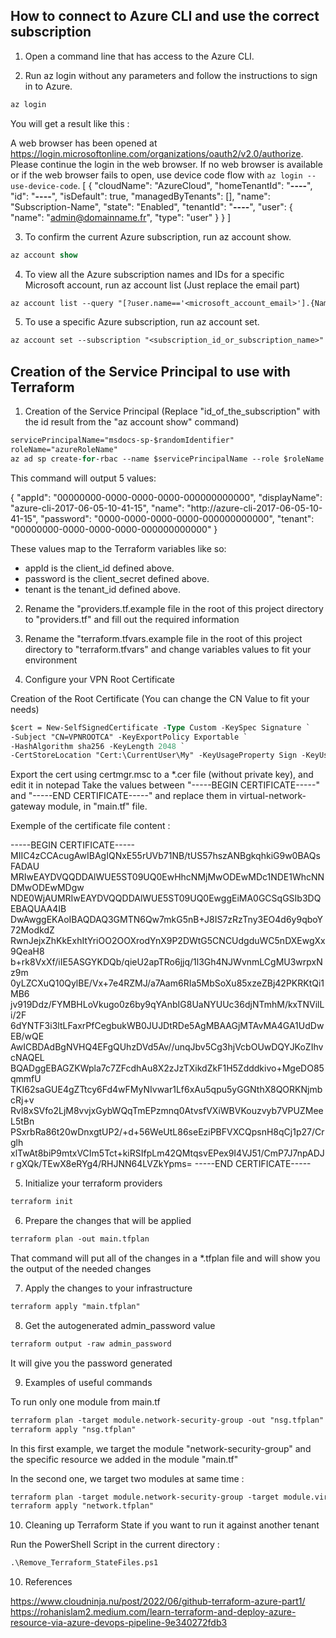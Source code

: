## How to connect to Azure CLI and use the correct subscription

1. Open a command line that has access to the Azure CLI.



2. Run az login without any parameters and follow the instructions to sign in to Azure.

```ps
az login
```

You will get a result like this :

A web browser has been opened at https://login.microsoftonline.com/organizations/oauth2/v2.0/authorize. Please continue the login in the web browser. If no web browser is available or if the web browser fails to open, use device code flow with `az login --use-device-code`.
[
  {
    "cloudName": "AzureCloud",
    "homeTenantId": "********-****-****-****-************",
    "id": "********-****-****-****-************",
    "isDefault": true,
    "managedByTenants": [],
    "name": "Subscription-Name",
    "state": "Enabled",
    "tenantId": "********-****-****-****-************",
    "user": {
      "name": "admin@domainname.fr",
      "type": "user"
    }
  }
]

3. To confirm the current Azure subscription, run az account show.

```ps
az account show
```

4. To view all the Azure subscription names and IDs for a specific Microsoft account, run az account list (Just replace the email part)

```ps
az account list --query "[?user.name=='<microsoft_account_email>'].{Name:name, ID:id, Default:isDefault}" --output Table
```

5. To use a specific Azure subscription, run az account set.

```ps
az account set --subscription "<subscription_id_or_subscription_name>"
```

## Creation of the Service Principal to use with Terraform

1. Creation of the Service Principal (Replace "id_of_the_subscription" with the id result from the "az account show" command)

```ps
servicePrincipalName="msdocs-sp-$randomIdentifier"
roleName="azureRoleName"
az ad sp create-for-rbac --name $servicePrincipalName --role $roleName --scopes="/subscriptions/<id_of_the_subscription>"
```


This command will output 5 values:

{
  "appId": "00000000-0000-0000-0000-000000000000",
  "displayName": "azure-cli-2017-06-05-10-41-15",
  "name": "http://azure-cli-2017-06-05-10-41-15",
  "password": "0000-0000-0000-0000-000000000000",
  "tenant": "00000000-0000-0000-0000-000000000000"
}

These values map to the Terraform variables like so:

* appId is the client_id defined above.
* password is the client_secret defined above.
* tenant is the tenant_id defined above.

2. Rename the "providers.tf.example file in the root of this project directory to "providers.tf" and fill out the required information

3. Rename the "terraform.tfvars.example file in the root of this project directory to "terraform.tfvars" and change variables values to fit your environment

4. Configure your VPN Root Certificate

Creation of the Root Certificate (You can change the CN Value to fit your needs)

```ps
$cert = New-SelfSignedCertificate -Type Custom -KeySpec Signature `
-Subject "CN=VPNROOTCA" -KeyExportPolicy Exportable `
-HashAlgorithm sha256 -KeyLength 2048 `
-CertStoreLocation "Cert:\CurrentUser\My" -KeyUsageProperty Sign -KeyUsage CertSign -NotAfter (Get-Date).AddYears(20)
```

Export the cert using certmgr.msc to a *.cer file (without private key), and edit it in notepad
Take the values between "-----BEGIN CERTIFICATE-----" and "-----END CERTIFICATE-----" and replace them in virtual-network-gateway module, in "main.tf" file.

Exemple of the certificate file content :

-----BEGIN CERTIFICATE-----
MIIC4zCCAcugAwIBAgIQNxE55rUVb71NB/tUS57hszANBgkqhkiG9w0BAQsFADAU
MRIwEAYDVQQDDAlWUE5ST09UQ0EwHhcNMjMwODEwMDc1NDE1WhcNNDMwODEwMDgw
NDE0WjAUMRIwEAYDVQQDDAlWUE5ST09UQ0EwggEiMA0GCSqGSIb3DQEBAQUAA4IB
DwAwggEKAoIBAQDAQ3GMTN6Qw7mkG5nB+J8IS7zRzTny3EO4d6y9qboY72ModkdZ
RwnJejxZhKkExhItYriOO2OOXrodYnX9P2DWtG5CNCUdgduWC5nDXEwgXx9QeaH8
b+rk8VxXf/iIE5ASGYKDQb/qieU2apTRo6jjq/1l3Gh4NJWvnmLCgMU3wrpxNz9m
0yLZCXuQ10QylBE/Vx+7e4RZMJ/a7Aam6RIa5MbSoXu85xzeZBj42PKRKtQi1MB6
jv919Ddz/FYMBHLoVkugo0z6by9qYAnbIG8UaNYUUc36djNTmhM/kxTNVilLi/2F
6dYNTF3i3ltLFaxrPfCegbukWB0JUJDtRDe5AgMBAAGjMTAvMA4GA1UdDwEB/wQE
AwICBDAdBgNVHQ4EFgQUhzDVd5Av//unqJbv5Cg3hjVcbOUwDQYJKoZIhvcNAQEL
BQADggEBAGZKWpla7c7ZFcdhAu8X2zJzTXikdZkF1H5Zdddkivo+MgeDO85qmmfU
TKI62saGUE4gZTtcy6Fd4wFMyNIvwar1Lf6xAu5qpu5yGGNthX8QORKNjmbcRj+v
Rvl8xSVfo2LjM8vvjxGybWQqTmEPzmnq0AtvsfVXiWBVKouzvyb7VPUZMeeL5tBn
PSxrbRa86t20wDnxgtUP2/+d+56WeUtL86seEziPBFVXCQpsnH8qCj1p27/Crglh
xlTwAt8biP9mtxVCIm5Tct+kiRSIfpLm42QMtqsvEPex9I4VJ51/CmP7J7npADJr
gXQk/TEwX8eRYg4/RHJNN64LVZkYpms=
-----END CERTIFICATE-----

5. Initialize your terraform providers

```ps
terraform init
```

6. Prepare the changes that will be applied

```ps
terraform plan -out main.tfplan
```

That command will put all of the changes in a *.tfplan file and will show you the output of the needed changes

7. Apply the changes to your infrastructure

```ps
terraform apply "main.tfplan"
```

8. Get the autogenerated admin_password value

```ps
terraform output -raw admin_password
```

It will give you the password generated

9. Examples of useful commands

To run only one module from main.tf

```ps
terraform plan -target module.network-security-group -out "nsg.tfplan"
terraform apply "nsg.tfplan"
```

In this first example, we target the module "network-security-group" and the specific resource we added in the module "main.tf"

In the second one, we target two modules at same time :

```ps
terraform plan -target module.network-security-group -target module.virtual-network -out "network.tfplan"
terraform apply "network.tfplan"
```

10. Cleaning up Terraform State if you want to run it against another tenant

Run the PowerShell Script in the current directory :

```ps
.\Remove_Terraform_StateFiles.ps1
```


10. References

https://www.cloudninja.nu/post/2022/06/github-terraform-azure-part1/
https://rohanislam2.medium.com/learn-terraform-and-deploy-azure-resource-via-azure-devops-pipeline-9e340272fdb3

